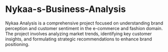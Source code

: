# Nykaa-s-Business-Analysis
Nykaa Analysis is a comprehensive project focused on understanding brand perception and customer sentiment in the e-commerce and fashion domain. The project involves analyzing market trends, identifying key customer insights, and formulating strategic recommendations to enhance brand positioning.
